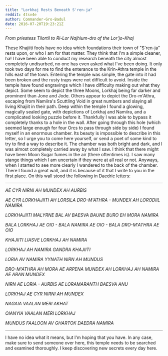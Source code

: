 ```yaml
---
title: "Lorkhaj Rests Beneath S'ren-ja"
reddit: 4tsv4e
author: Commander-Gro-Badul
date: 2016-07-20T19:23:21Z
---
```


*From priestess Tilortil to Ri-Lor Najhium-dro of the Lor'jo-Khaj*

These Khajiiti fools have no idea which foundations their town of "S'ren-ja" rests upon, or who I am for that matter. They think that I'm a simple cleaner, ha! I have been able to conduct my research beneath the city almost completely undisurbed, no one has even asked what I've been doing. It only took two days for me to find the enterance to the Krin-Athra temple in the hills east of the town. Entering the temple was simple, the gate into it had been broken and the rusty traps were not difficult to avoid. Inside the temple  have found engravings which I have difficulty making out what they depict. Some seem to depict the three Moons, Lorkhaj being far darker and prominent than Jone and Jode. Others appear to depict the Dro-m'Athra, escaping from Namiira's Scuttling Void in great numbers and slaying all living Khajiit in their path. Deep within the temple I found a glowing, magically sealed  gate, with depictions of Lorkhaj and Namiira, and a complicated looking puzzle before it. Thankfully I was able to bypass it completely thanks to a hole in the wall. After going through this hole (which seemed large enough for four Orcs to pass through side by side) I found myself in an enormous chamber. Its beauty is impossible to describe in this letter, so I urge you to come here yourself, or send a poet of some kind to try to find a way to describe it. The chamber was both bright and dark, and I was almost completely carried away by what I saw. I think that there might have been Moon Sugar fumes in the air (there oftentimes is). I saw many stange things which I am uncertain if they were at all real or not. Anyways, when I started to see more clearly I wandered to the back of the chamber. There I found a great wall, and it is because of it that I write to you in the first place. On this wall stood the following in Daedric letters:

__________________________

*AE CYR NIRNI AH MUNDEX AH AURBIS*

*AE CYR LORKHAJIITI AH LORSILA DRO-M'ATHRA - MUNDEX AH LORODIIL NAMIRA*

*LORKHAJIITI MALYRNE BAL AV BAESVA BAUNE BURO EH MORA NAMIRA*

*BALA LORKHAJ AE OIO - BALA NAMIRA AE OIO - BALA DRO-M'ATHRA AE OIO*

*KHAJIITI LIASVE LORKHAJ AH NAMIRA*

*LORKHAJ AH NAMIRA GANDRA KHAJIITI*

*LORIA AV NAMIRA YYNATH NIRN AH MUNDUS*

*DRO-M'ATHRA AH MORA AE ARPENA MUNDEX AH LORKHAJ AH NAMIRA AE ARAN MUNDEX*

*NIRN AE LORIA - AURBIS AE LORAMARANTH BAESVA ANU*

*LORKHAJ AE CYR NIRNI AH MUNDEX*

*NAGAIA VAALAN MERI AKHAT*

*OIANYIA VAALAN MERI LORKHAJ*

*MUNDUS FAALOON AV GHARTOK DAEDRA NAMIRA*

_____________________________

I have no idea what it means, but I'm hoping that you have. In any case, make sure to send someone over here, this temple needs to be searched and examined thoroughly. I keep discovering new secrets every day here.
